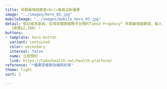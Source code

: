 ```yaml
---
title: 早期鼻咽癌篩查<br/>會員迎新優惠
image: "../images/hero_03.jpg"
mobileImage: "../images/mobile_hero_03.jpg"
detail: 登記成為會員，在得易健康服務平台預約Take2 Prophecy™ 早期鼻咽癌篩查，輸入迎新優惠碼<strong>「NEW330」</strong>，即可享會員價$1,870*
  （原價$2,200）！
buttons:
- template: hero-button
  variant: contained
  color: secondary
  internal: false
  name: 立即預約
  link: https://take2health.net/health-platform/
reference: "*優惠受條款及細則約束"
theme: light
sort: 2

---
```


